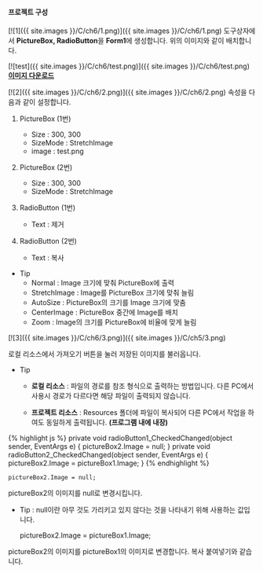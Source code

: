 
#### 프로젝트 구성 ####

[![1]({{ site.images }}/C/ch6/1.png)]({{ site.images }}/C/ch6/1.png)
도구상자에서 **PictureBox, RadioButton**을 **Form1**에 생성합니다. 위의 이미지와 같이 배치합니다.


[![test]({{ site.images }}/C/ch6/test.png)]({{ site.images }}/C/ch6/test.png)
<a href="https://drive.google.com/file/d/0B4mfyOc47NkcQTFaQU5JRll1YUk/view?usp=sharing" target="_blank">**이미지 다운로드**</a>



[![2]({{ site.images }}/C/ch6/2.png)]({{ site.images }}/C/ch6/2.png)
속성을 다음과 같이 설정합니다.


1. PictureBox (1번)

	* Size : 300, 300
	* SizeMode : StretchImage
	* image : test.png
	
	
2. PictureBox (2번)

	* Size : 300, 300
	* SizeMode : StretchImage
	
	
3. RadioButton (1번)

	* Text : 제거
	
	
4. RadioButton (2번)

	* Text : 복사
	
	


- Tip
	- Normal : Image 크기에 맞춰 PictureBox에 출력
	- StretchImage : Image를 PictureBox 크기에 맞춰 늘림
	- AutoSize : PictureBox의 크기를 Image 크기에 맞춤
	- CenterImage : PictureBox 중간에 Image를 배치
	- Zoom : Image의 크기를 PictureBox에 비율에 맞게 늘림


 [![3]({{ site.images }}/C/ch6/3.png)]({{ site.images }}/C/ch5/3.png)

로컬 리소스에서 가져오기 버튼을 눌러 저장된 이미지를 불러옵니다.

- Tip
	- **로컬 리소스** : 파일의 경로를 참조 형식으로 출력하는 방법입니다. 다른 PC에서 사용시 경로가 다르다면 해당 파일이 출력되지 않습니다.
	

	- **프로젝트 리소스** : Resources 폴더에 파일이 복사되어 다른 PC에서 작업을 하여도 동일하게 출력됩니다. **(프로그램 내에 내장)**

{% highlight js %}
private void radioButton1_CheckedChanged(object sender, EventArgs e)
{
	pictureBox2.Image = null;
}
private void radioButton2_CheckedChanged(object sender, EventArgs e)
{
	pictureBox2.Image = pictureBox1.Image;
}
{% endhighlight %}

	pictureBox2.Image = null;

pictureBox2의 이미지를 null로 변경시킵니다. 

- Tip : null이란 아무 것도 가리키고 있지 않다는 것을 나타내기 위해 사용하는 값입니다.

	pictureBox2.Image = pictureBox1.Image;

pictureBox2의 이미지를 pictureBox1의 이미지로 변경합니다. 복사 붙여넣기와 같습니다.
